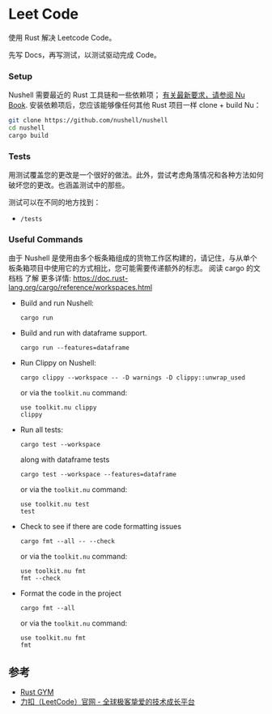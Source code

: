 # Leet Code

使用 Rust 解决 Leetcode Code。

先写 Docs，再写测试，以测试驱动完成 Code。


### Setup

Nushell 需要最近的 Rust 工具链和一些依赖项； [有关最新要求，请参阅 Nu Book](https://www.nushell.sh/book/installation.html#build-from-source). 安装依赖项后，您应该能够像任何其他 Rust 项目一样 clone + build Nu：

```bash
git clone https://github.com/nushell/nushell
cd nushell
cargo build
```

### Tests

用测试覆盖您的更改是一个很好的做法。此外，尝试考虑角落情况和各种方法如何破坏您的更改。也涵盖测试中的那些。

测试可以在不同的地方找到：
* `/tests`


### Useful Commands

由于 Nushell 是使用由多个板条箱组成的货物工作区构建的，请记住，与从单个板条箱项目中使用它的方式相比，您可能需要传递额外的标志。
阅读 cargo 的文档档 了解 更多详情: https://doc.rust-lang.org/cargo/reference/workspaces.html

- Build and run Nushell:

  ```shell
  cargo run
  ```

- Build and run with dataframe support.
  ```shell
  cargo run --features=dataframe
  ```

- Run Clippy on Nushell:

  ```shell
  cargo clippy --workspace -- -D warnings -D clippy::unwrap_used
  ```
  or via the `toolkit.nu` command:
  ```shell
  use toolkit.nu clippy
  clippy
  ```

- Run all tests:

  ```shell
  cargo test --workspace
  ```

  along with dataframe tests

  ```shell
  cargo test --workspace --features=dataframe
  ```
  or via the `toolkit.nu` command:
  ```shell
  use toolkit.nu test
  test
  ```

- Check to see if there are code formatting issues

  ```shell
  cargo fmt --all -- --check
  ```
  or via the `toolkit.nu` command:
  ```shell
  use toolkit.nu fmt
  fmt --check
  ```

- Format the code in the project

  ```shell
  cargo fmt --all
  ```
  or via the `toolkit.nu` command:
  ```shell
  use toolkit.nu fmt
  fmt
  ```


## 参考

- [Rust GYM](https://rustgym.com/)
- [力扣（LeetCode）官网 - 全球极客挚爱的技术成长平台](https://leetcode.cn)

